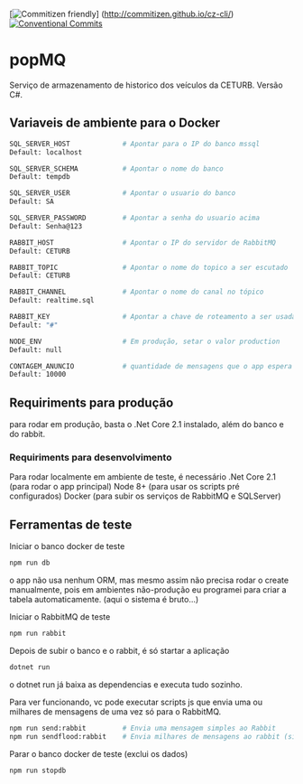 [![Commitizen friendly](https://img.shields.io/badge/commitizen-friendly-brightgreen.svg)] (http://commitizen.github.io/cz-cli/) [![Conventional Commits](https://img.shields.io/badge/Conventional%20Commits-1.0.0-yellow.svg)](https://conventionalcommits.org)

# popMQ
Serviço de armazenamento de historico dos veículos da CETURB. Versão C#.

## Variaveis de ambiente para o Docker
```bash
SQL_SERVER_HOST             # Apontar para o IP do banco mssql
Default: localhost

SQL_SERVER_SCHEMA           # Apontar o nome do banco
Default: tempdb

SQL_SERVER_USER             # Apontar o usuario do banco
Default: SA

SQL_SERVER_PASSWORD         # Apontar a senha do usuario acima
Default: Senha@123

RABBIT_HOST                 # Apontar o IP do servidor de RabbitMQ
Default: CETURB

RABBIT_TOPIC                # Apontar o nome do topico a ser escutado
Default: CETURB

RABBIT_CHANNEL              # Apontar o nome do canal no tópico
Default: realtime.sql

RABBIT_KEY                  # Apontar a chave de roteamento a ser usada para ouvir
Default: "#"

NODE_ENV                    # Em produção, setar o valor production
Default: null

CONTAGEM_ANUNCIO            # quantidade de mensagens que o app espera para informar seu status de contagem
Default: 10000
```

## Requiriments para produção
para rodar em produção, basta o .Net Core 2.1 instalado, além do banco e do rabbit.

### Requiriments para desenvolvimento
Para rodar localmente em ambiente de teste, é necessário
.Net Core 2.1 (para rodar o app principal)
Node 8+ (para usar os scripts pré configurados)
Docker (para subir os serviços de RabbitMQ e SQLServer)



## Ferramentas de teste
Iniciar o banco docker de teste
```bash
npm run db
```
o app não usa nenhum ORM, mas mesmo assim não precisa rodar o create manualmente, pois em ambientes não-produção eu programei para criar a tabela automaticamente. (aqui o sistema é bruto...)

Iniciar o RabbitMQ de teste
```bash
npm run rabbit
```

Depois de subir o banco e o rabbit, é só startar a aplicação
```bash
dotnet run
```
o dotnet run já baixa as dependencias e executa tudo sozinho.


Para ver funcionando, vc pode executar scripts js que envia uma ou milhares de mensagens de uma vez só para o RabbitMQ.
```bash
npm run send:rabbit         # Envia uma mensagem simples ao Rabbit
npm run sendflood:rabbit    # Envia milhares de mensagens ao rabbit (situação próxima do real)
```

Parar o banco docker de teste (exclui os dados)
```bash
npm run stopdb
```